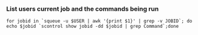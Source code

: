 ### List users current job and the commands being run
```
for jobid in `squeue -u $USER | awk '{print $1}' | grep -v JOBID`; do echo $jobid `scontrol show jobid -dd $jobid | grep Command`;done
```
